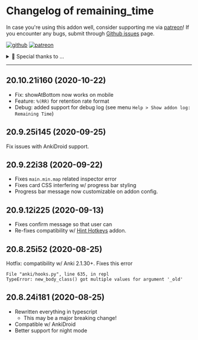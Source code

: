 # Changelog of remaining_time

In case you're using this addon well, consider supporting me via [patreon](https://www.patreon.com/trgk)!
If you encounter any bugs, submit through [Github issues](https://github.com/trgkanki/remaining_time/issues) page.

[![github](https://cdn.jsdelivr.net/gh/trgkanki/trgkanki-template-cli@develop/res/github_small.png)](https://github.com/trgkanki/remaining_time/issues)
[![patreon](https://cdn.jsdelivr.net/gh/trgkanki/trgkanki-template-cli@develop/res/patreon_small.png)](https://www.patreon.com/trgk)

<details>
  <summary>🎉 Special thanks to ...</summary>
  
  ## Patreons
  - abed
  - Sven

  # Developers
  - [Glutaminate](https://github.com/glutanimate/)
  - [Dae](github.com/dae/)

</details>

---------

[comment]: # (DO NOT MODIFY. new changelog goes here)

## 20.10.21i160 (2020-10-22)

- Fix: showAtBottom now works on mobile
- Feature: `%(RR)` for retention rate format
- Debug: added support for debug log (see menu `Help > Show addon log: Remaining Time`)

## 20.9.25i145 (2020-09-25)

Fix issues with AnkiDroid support.

## 20.9.22i38 (2020-09-22)

- Fixes `main.min.map` related inspector error
- Fixes card CSS interfering w/ progress bar styling
- Progress bar message now customizable on addon config.

## 20.9.12i225 (2020-09-13)

- Fixes confirm message so that user can 
- Re-fixes compatibility w/ [Hint Hotkeys](https://ankiweb.net/shared/info/1844908621) addon.

## 20.8.25i52 (2020-08-25)

Hotfix: compatibility w/ Anki 2.1.30+. Fixes this error

```
File "anki/hooks.py", line 635, in repl
TypeError: new_body_class() got multiple values for argument '_old' 
```

## 20.8.24i181 (2020-08-25)

- Rewritten everything in typescript
  - This may be a major breaking change!
- Compatible w/ AnkiDroid
- Better support for night mode
